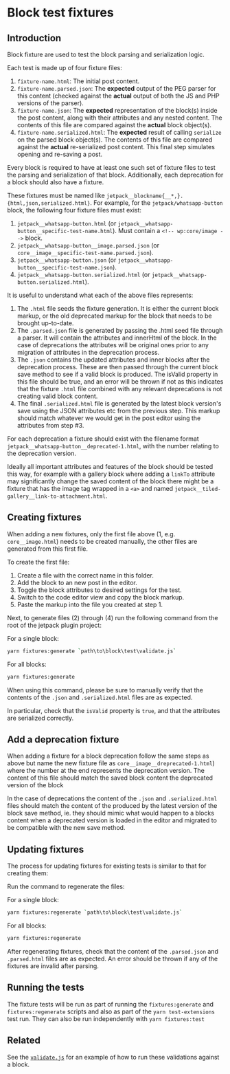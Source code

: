 # Block test fixtures

## Introduction

Block fixture are used to test the block parsing and serialization logic.

Each test is made up of four fixture files:

1. `fixture-name.html`: The initial post content.
2. `fixture-name.parsed.json`: The **expected** output of the PEG parser for
   this content (checked against the **actual** output of both the JS and PHP
   versions of the parser).
3. `fixture-name.json`: The **expected** representation of the block(s) inside
   the post content, along with their attributes and any nested content. The
   contents of this file are compared against the **actual** block object(s).
4. `fixture-name.serialized.html`: The **expected** result of calling
   `serialize` on the parsed block object(s). The contents of this file are
   compared against the **actual** re-serialized post content. This final step
   simulates opening and re-saving a post.

Every block is required to have at least one such set of fixture files to test
the parsing and serialization of that block. Additionally, each deprecation for
a block should also have a fixture.

These fixtures must be named like
`jetpack__blockname{__*,}.{html,json,serialized.html}`. For example, for the
`jetpack/whatsapp-button` block, the following four fixture files must exist:

1. `jetpack__whatsapp-button.html` (or `jetpack__whatsapp-button__specific-test-name.html`). Must
   contain a `<!-- wp:core/image -->` block.
2. `jetpack__whatsapp-button__image.parsed.json` (or `core__image__specific-test-name.parsed.json`).
3. `jetpack__whatsapp-button.json` (or `jetpack__whatsapp-button__specific-test-name.json`).
4. `jetpack__whatsapp-button.serialized.html` (or
   `jetpack__whatsapp-button.serialized.html`).

It is useful to understand what each of the above files represents:

1. The `.html` file seeds the fixture generation. It is either the current block markup, or the old deprecated markup for the block that needs to be brought up-to-date.
2. The `.parsed.json` file is generated by passing the .html seed file through a parser. It will contain the attributes and innerHtml of the block. In the case of deprecations the attributes will be original ones prior to any migration of attributes in the deprecation process.
3. The `.json` contains the updated attributes and inner blocks after the deprecation process. These are then passed through the current block save method to see if a valid block is produced. The isValid property in this file should be true, and an error will be thrown if not as this indicates that the fixture `.html` file combined with any relevant deprecations is not creating valid block content.
4. The final `.serialized.html` file is generated by the latest block version's save using the JSON attributes etc from the previous step. This markup should match whatever we would get in the post editor using the attributes from step #3.

For each deprecation a fixture should exist with the filename format
`jetpack__whatsapp-button__deprecated-1.html`, with the number relating to the deprecation version.

Ideally all important attributes and features of the block should be tested
this way, for example with a gallery block where adding a  `linkTo` attribute may significantly change the saved content of the block there might be a fixture that has the image tag wrapped in a `<a>` and named `jetpack__tiled-gallery__link-to-attachment.html`.

## Creating fixtures

When adding a new fixtures, only the first file above (1, e.g. `core__image.html`) needs
to be created manually, the other files are generated from this first file.

To create the first file:

1. Create a file with the correct name in this folder.
2. Add the block to an new post in the editor.
3. Toggle the block attributes to desired settings for the test.
4. Switch to the code editor view and copy the block markup.
5. Paste the markup into the file you created at step 1.

Next, to generate files (2) through (4) run the following command from the root of the
jetpack plugin project:

For a single block:

```sh
yarn fixtures:generate `path\to\block\test\validate.js`
```

For all blocks:

```sh
yarn fixtures:generate
```

When using this command, please be sure to manually verify that the
contents of the `.json` and `.serialized.html` files are as expected.

In particular, check that the `isValid` property is `true`, and that
the attributes are serialized correctly.

## Add a deprecation fixture

When adding a fixture for a block deprecation follow the same steps as above but name the new fixture file as `core__image__dreprecated-1.html`) where the number at the end represents the deprecation version. The content of this file should match the saved block content the deprecated version of the block

In the case of deprecations the content of the `.json` and `.serialized.html` files should match the content of the produced by the latest version of the block save method, ie. they should mimic what would happen to a blocks content when a deprecated version is loaded in the editor and migrated to be compatible with the new save method.

## Updating fixtures

The process for updating fixtures for existing tests is similar to that for creating them:

Run the command to regenerate the files:

For a single block:

```sh
yarn fixtures:regenerate `path\to\block\test\validate.js`
```

For all blocks:

```sh
yarn fixtures:regenerate
```

After regenerating fixtures, check that the content of the `.parsed.json` and `.parsed.html` files are as expected. An error should be thrown if any of the fixtures are invalid after parsing.

## Running the tests

The fixture tests will be run as part of running the `fixtures:generate` and `fixtures:regenerate` scripts and also as part of the `yarn test-extensions` test run. They can also be run independently with `yarn fixtures:test`

## Related

See the
[`validate.js`](../../blocks/send-a-message/whatsapp-button/test/validate.js)
for an example of how to run these validations against a block.
